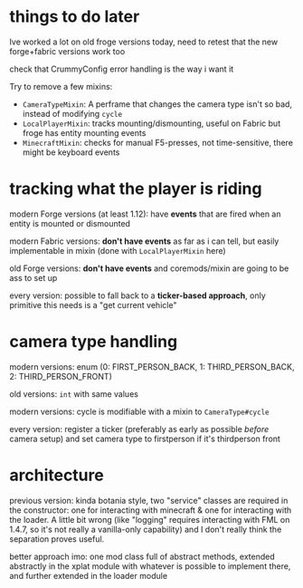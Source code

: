 # things to do later

Ive worked a lot on old froge versions today, need to retest that the new forge+fabric versions work too

check that CrummyConfig error handling is the way i want it

Try to remove a few mixins:

* `CameraTypeMixin`: A perframe that changes the camera type isn't so bad, instead of modifying `cycle`
* `LocalPlayerMixin`: tracks mounting/dismounting, useful on Fabric but froge has entity mounting events
* `MinecraftMixin`: checks for manual F5-presses, not time-sensitive, there might be keyboard events

# tracking what the player is riding

modern Forge versions (at least 1.12): have **events** that are fired when an entity is mounted or dismounted

modern Fabric versions: **don't have events** as far as i can tell, but easily implementable in mixin (done with `LocalPlayerMixin` here) 

old Forge versions: **don't have events** and coremods/mixin are going to be ass to set up

every version: possible to fall back to a **ticker-based approach**, only primitive this needs is a "get current vehicle"

# camera type handling

modern versions: enum (0: FIRST_PERSON_BACK, 1: THIRD_PERSON_BACK, 2: THIRD_PERSON_FRONT)

old versions: `int` with same values

modern versions: cycle is modifiable with a mixin to `CameraType#cycle`

every version: register a ticker (preferably as early as possible *before* camera setup) and set camera type to firstperson if it's thirdperson front

# architecture

previous version: kinda botania style, two "service" classes are required in the constructor: one for interacting with minecraft & one for interacting with the loader. A little bit wrong (like "logging" requires interacting with FML on 1.4.7, so it's not really a vanilla-only capability) and I don't really think the separation proves useful.

better approach imo: one mod class full of abstract methods, extended abstractly in the xplat module with whatever is possible to implement there, and further extended in the loader module